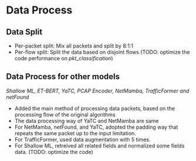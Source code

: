 # Data Process
##  Data Split
- Per-packet split: Mix all packets and split by 8:1:1
- Per-flow split: Split the data based on disjoint flows (TODO: optimize the code performance on *pkt_classification*)

## Data Process for other models 
*Shallow ML, ET-BERT, YaTC, PCAP Encoder, NetMamba, TrafficFormer and netFound*

- Added the main method of processing data packets, based on the processing flow of the original algorithms
- The data processing way of YaTC and NetMamba are same
- For NetMamba, netFound, and YaTC, adopted the padding way that repeats the same packet up to the input limitation.
- For TrafficFormer, used data augmentation with 5 times.
- For Shallow ML, retreived all related fields and normalized some fields data. (TODO: optimize the code)